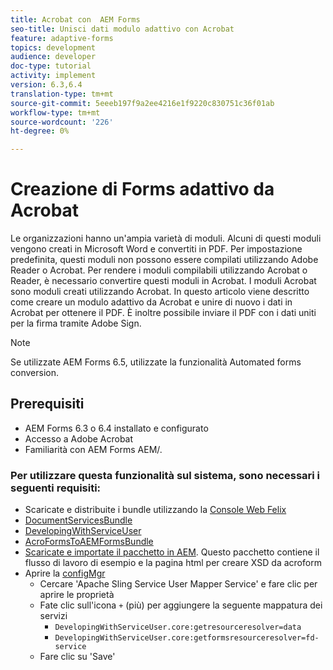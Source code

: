 ```yaml
---
title: Acrobat con  AEM Forms
seo-title: Unisci dati modulo adattivo con Acrobat
feature: adaptive-forms
topics: development
audience: developer
doc-type: tutorial
activity: implement
version: 6.3,6.4
translation-type: tm+mt
source-git-commit: 5eeeb197f9a2ee4216e1f9220c830751c36f01ab
workflow-type: tm+mt
source-wordcount: '226'
ht-degree: 0%

---
```



# Creazione di Forms adattivo da Acrobat

Le organizzazioni hanno un&#39;ampia varietà di moduli. Alcuni di questi moduli vengono creati in Microsoft Word e convertiti in PDF. Per impostazione predefinita, questi moduli non possono essere compilati utilizzando  Adobe Reader o  Acrobat. Per rendere i moduli compilabili utilizzando  Acrobat o Reader, è necessario convertire questi moduli in Acrobat. I moduli Acrobat sono moduli creati utilizzando  Acrobat. In questo articolo viene descritto come creare un modulo adattivo da Acrobat e unire di nuovo i dati in Acrobat per ottenere il PDF. È inoltre possibile inviare il PDF con i dati uniti per la firma tramite  Adobe Sign.

>[!NOTE]
>
>Se utilizzate  AEM Forms 6.5, utilizzate la funzionalità Automated forms conversion.

## Prerequisiti

*  AEM Forms 6.3 o 6.4 installato e configurato
* Accesso a  Adobe Acrobat
* Familiarità con AEM Forms AEM/.

### Per utilizzare questa funzionalità sul sistema, sono necessari i seguenti requisiti:

* Scaricate e distribuite i bundle utilizzando la [Console Web Felix](http://localhost:4502/system/console/bundles)
* [DocumentServicesBundle](/help/forms/assets/common-osgi-bundles/AEMFormsDocumentServices.core-1.0-SNAPSHOT.jar)
* [DevelopingWithServiceUser](/help/forms/assets/common-osgi-bundles/DevelopingWithServiceUser.jar)
* [AcroFormsToAEMFormsBundle](https://forms.enablementadobe.com/content/DemoServerBundles/AcroFormToAEMForm.core-1.0-SNAPSHOT.jar)
* [Scaricate e importate il pacchetto in AEM](assets/acro-form-aem-form.zip). Questo pacchetto contiene il flusso di lavoro di esempio e la pagina html per creare XSD da acroform
* Aprire la [configMgr](http://localhost:4502/system/console/configMgr)
   * Cercare &#39;Apache Sling Service User Mapper Service&#39; e fare clic per aprire le proprietà
   * Fate clic sull&#39;icona `+` (più) per aggiungere la seguente mappatura dei servizi
      * `DevelopingWithServiceUser.core:getresourceresolver=data`
      * `DevelopingWithServiceUser.core:getformsresourceresolver=fd-service`
   * Fare clic su &#39;Save&#39;
